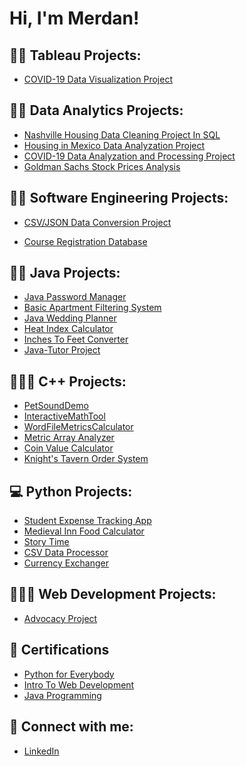 <h1>Hi, I'm Merdan! </h1>

<h2>👨‍💻 Tableau Projects:</h2>

  - [COVID-19 Data Visualization Project](https://public.tableau.com/app/profile/merdan.garlyyev/viz/CovidDashboardJan2020-April2021/Dashboard1)

<h2>👨‍💼 Data Analytics Projects:</h2>

  - [Nashville Housing Data Cleaning Project In SQL](https://github.com/merdan10-tech/NashvilleHousing_SQLDataCleaning/blob/main/HousingInNashville_Portfolio_Project2.sql)
  - [Housing in Mexico Data Analyzation Project](https://github.com/merdan10-tech/mex-proj-data-analysis)
  - [COVID-19 Data Analyzation and Processing Project](https://github.com/merdan10-tech/covid-19_data-analization/tree/main)
  - [Goldman Sachs Stock Prices Analysis](https://github.com/merdan10-tech/Goldman_Sachs_Stock_Prices/blob/main/GoldmanSachs_StockPrices.sql)
  

<h2>👨‍💼 Software Engineering Projects:</h2>

  - [CSV/JSON Data Conversion Project](https://github.com/merdan10-tech/cs310-project1-sp24)
  
  - [Course Registration Database](https://github.com/merdan10-tech/cs310-course-database-sp24)


<h2>👨‍💻 Java Projects:</h2>

  - [Java Password Manager](https://github.com/merdan10-tech/PasswordManager_Project)
  - [Basic Apartment Filtering System](https://github.com/merdan10-tech/BasicApartmentFiltering_Project)
  - [Java Wedding Planner](https://github.com/merdan10-tech/JavaWeddingPlanner_Project)
  - [Heat Index Calculator](https://github.com/merdan10-tech/HeatIndexCalculator_Project)
  - [Inches To Feet Converter](https://github.com/merdan10-tech/InchesToFeetConverter_Project)
  - [Java-Tutor Project](https://github.com/merdan10-tech/Java-Tutor-)


<h2>🧑🏻‍💻 C++ Projects:</h2>

  - [PetSoundDemo](https://github.com/merdan10-tech/PetSoundDemo_Project)
  - [InteractiveMathTool](https://github.com/merdan10-tech/IteractiveMathTool_Project/blob/main/README.md)
  - [WordFileMetricsCalculator](https://github.com/merdan10-tech/WordFileMetricsCalculator_Project)
  - [Metric Array Analyzer](https://github.com/merdan10-tech/MetricArrayAnalyzer_Project/blob/main/README.md)
  - [Coin Value Calculator](https://github.com/merdan10-tech/CoinValueCalculator_Project/blob/main/README.md)
  - [Knight's Tavern Order System](https://github.com/merdan10-tech/Knight-sTavernOrderSystem_Project/blob/main/README.md)
    
<h2>💻 Python Projects:</h2>

  - [Student Expense Tracking App](https://github.com/merdan10-tech/student_expense_tracking_app/tree/main)
  - [Medieval Inn Food Calculator](https://github.com/merdan10-tech/MedievalInnFoodCalculator_Project/blob/main/README.md)
  - [Story Time](https://github.com/merdan10-tech/StoryTime_Project/blob/main/README.md)
  - [CSV Data Processor](https://github.com/merdan10-tech/CSVDataProcessor_Project)
  - [Currency Exchanger](https://github.com/merdan10-tech/CurrencyExchanger_Project/blob/main/README.md)

<h2>🧑🏽‍💻 Web Development Projects:</h2>

  - [Advocacy Project](https://github.com/merdan10-tech/AdvocacyProject)

<h2>📑 Certifications</h2>

  - [Python for Everybody](https://i.imgur.com/k3I3D4x.png)
  - [Intro To Web Development](https://imgur.com/a/0hz2jma.png)
  - [Java Programming](https://imgur.com/WaewUij.png)


<h2> 🤳 Connect with me:</h2>

  - [LinkedIn](https://www.linkedin.com/in/merdan-garlyyev-676125234/)


<!--
**joshmadakor1/joshmadakor1** is a ✨ _special_ ✨ repository because its `README.md` (this file) appears on your GitHub profile.

Here are some ideas to get you started:

- 🔭 I’m currently working on ...
- 🌱 I’m currently learning ...
- 👯 I’m looking to collaborate on ...
- 🤔 I’m looking for help with ...
- 💬 Ask me about ...
- 📫 How to reach me: ...
- 😄 Pronouns: ...
- ⚡ Fun fact: ...
-->
